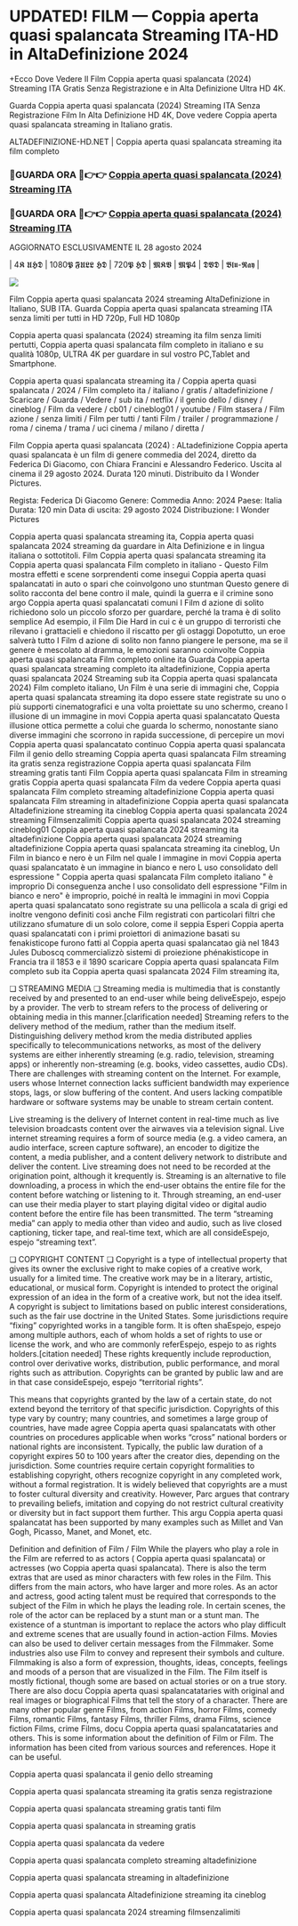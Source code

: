 # UPDATED! FILM — Coppia aperta quasi spalancata Streaming ITA-HD in AltaDefinizione 2024

+Ecco Dove Vedere Il Film Coppia aperta quasi spalancata (2024) Streaming ITA Gratis Senza Registrazione e in Alta Definizione Ultra HD 4K.

Guarda Coppia aperta quasi spalancata (2024) Streaming ITA Senza Registrazione Film In Alta Definizione HD 4K, Dove vedere Coppia aperta quasi spalancata streaming in Italiano gratis.

ALTADEFINIZIONE-HD.NET | Coppia aperta quasi spalancata streaming ita film completo

### 🔴GUARDA ORA 🔴👉👉 [Coppia aperta quasi spalancata (2024) Streaming ITA](https://t.co/opSVSbaSah)

### 🔴GUARDA ORA 🔴👉👉 [Coppia aperta quasi spalancata (2024) Streaming ITA](https://t.co/opSVSbaSah)

AGGIORNATO ESCLUSIVAMENTE IL 28 agosto 2024

| 4𝕶 𝖀𝕳𝕯 | 1080𝕻 𝕱𝖀𝕷𝕷 𝕳𝕯 | 720𝕻 𝕳𝕯 | 𝕸𝕶𝖁 | 𝕸𝕻4 | 𝕯𝖁𝕯 | 𝕭𝖑𝖚-𝕽𝖆𝖞 |

<p dir="auto"><a href="https://t.co/opSVSbaSah" title="PLAYNOW" rel="nofollow"><img src="https://i.imgur.com/jhNGoEt.gif" style="max-width: 100%;"></a></p>

Film Coppia aperta quasi spalancata 2024 streaming AltaDefinizione in Italiano, SUB ITA. Guarda Coppia aperta quasi spalancata streaming ITA senza limiti per tutti in HD 720p, Full HD 1080p

Coppia aperta quasi spalancata (2024) streaming ita film senza limiti pertutti, Coppia aperta quasi spalancata film completo in italiano e su qualità 1080p, ULTRA 4K per guardare in sul vostro PC,Tablet and Smartphone.

Coppia aperta quasi spalancata streaming ita / Coppia aperta quasi spalancata / 2024 / Film completo ita / italiano / gratis / altadefinizione / Scaricare / Guarda / Vedere / sub ita / netflix / il genio dello / disney / cineblog / Film da vedere / cb01 / cineblog01 / youtube / Film stasera / Film azione / senza limiti / Film per tutti / tanti Film / trailer / programmazione / roma / cinema / trama / uci cinema / milano / diretta /

Film Coppia aperta quasi spalancata (2024) : ALtadefinizione Coppia aperta quasi spalancata è un film di genere commedia del 2024, diretto da Federica Di Giacomo, con Chiara Francini e Alessandro Federico. Uscita al cinema il 29 agosto 2024. Durata 120 minuti. Distribuito da I Wonder Pictures.

Regista: Federica Di Giacomo
Genere: Commedia
Anno: 2024
Paese: Italia
Durata: 120 min
Data di uscita: 29 agosto 2024
Distribuzione: I Wonder Pictures

Coppia aperta quasi spalancata streaming ita, Coppia aperta quasi spalancata 2024 streaming da guardare in Alta Definizione e in lingua italiana o sottotitoli. Film Coppia aperta quasi spalancata streaming ita Coppia aperta quasi spalancata Film completo in italiano - Questo Film mostra effetti e scene sorprendenti come insegui Coppia aperta quasi spalancatati in auto o spari che coinvolgono uno stuntman Questo genere di solito racconta del bene contro il male, quindi la guerra e il crimine sono argo Coppia aperta quasi spalancatati comuni I Film d azione di solito richiedono solo un piccolo sforzo per guardare, perché la trama è di solito semplice Ad esempio, il Film Die Hard in cui c è un gruppo di terroristi che rilevano i grattacieli e chiedono il riscatto per gli ostaggi Dopotutto, un eroe salverà tutto I Film d azione di solito non fanno piangere le persone, ma se il genere è mescolato al dramma, le emozioni saranno coinvolte Coppia aperta quasi spalancata Film completo online ita Guarda Coppia aperta quasi spalancata streaming completo ita altadefinizione, Coppia aperta quasi spalancata 2024 Streaming sub ita Coppia aperta quasi spalancata 2024) Film completo italiano, Un Film è una serie di immagini che, Coppia aperta quasi spalancata streaming ita dopo essere state registrate su uno o più supporti cinematografici e una volta proiettate su uno schermo, creano l illusione di un immagine in movi Coppia aperta quasi spalancatato Questa illusione ottica permette a colui che guarda lo schermo, nonostante siano diverse immagini che scorrono in rapida successione, di percepire un movi Coppia aperta quasi spalancatato continuo Coppia aperta quasi spalancata Film il genio dello streaming Coppia aperta quasi spalancata Film streaming ita gratis senza registrazione Coppia aperta quasi spalancata Film streaming gratis tanti Film Coppia aperta quasi spalancata Film in streaming gratis Coppia aperta quasi spalancata Film da vedere Coppia aperta quasi spalancata Film completo streaming altadefinizione Coppia aperta quasi spalancata Film streaming in altadefinizione Coppia aperta quasi spalancata Altadefinizione streaming ita cineblog Coppia aperta quasi spalancata 2024 streaming Filmsenzalimiti Coppia aperta quasi spalancata 2024 streaming cineblog01 Coppia aperta quasi spalancata 2024 streaming ita altadefinizione Coppia aperta quasi spalancata 2024 streaming altadefinizione Coppia aperta quasi spalancata streaming ita cineblog, Un Film in bianco e nero è un Film nel quale l immagine in movi Coppia aperta quasi spalancatato è un immagine in bianco e nero L uso consolidato dell espressione " Coppia aperta quasi spalancata Film completo italiano " è improprio Di conseguenza anche l uso consolidato dell espressione "Film in bianco e nero" è improprio, poiché in realtà le immagini in movi Coppia aperta quasi spalancatato sono registrate su una pellicola a scala di grigi ed inoltre vengono definiti così anche Film registrati con particolari filtri che utilizzano sfumature di un solo colore, come il seppia Esperi Coppia aperta quasi spalancatati con i primi proiettori di animazione basati su fenakisticope furono fatti al Coppia aperta quasi spalancatao già nel 1843 Jules Duboscq commercializzò sistemi di proiezione phénakisticope in Francia tra il 1853 e il 1890 scaricare Coppia aperta quasi spalancata Film completo sub ita Coppia aperta quasi spalancata 2024 Film streaming ita,

❏ STREAMING MEDIA ❏ Streaming media is multimedia that is constantly received by and presented to an end-user while being deliveEspejo, espejo by a provider. The verb to stream refers to the process of delivering or obtaining media in this manner.[clarification needed] Streaming refers to the delivery method of the medium, rather than the medium itself. Distinguishing delivery method krom the media distributed applies specifically to telecommunications networks, as most of the delivery systems are either inherently streaming (e.g. radio, television, streaming apps) or inherently non-streaming (e.g. books, video cassettes, audio CDs). There are challenges with streaming content on the Internet. For example, users whose Internet connection lacks sufficient bandwidth may experience stops, lags, or slow buffering of the content. And users lacking compatible hardware or software systems may be unable to stream certain content.

Live streaming is the delivery of Internet content in real-time much as live television broadcasts content over the airwaves via a television signal. Live internet streaming requires a form of source media (e.g. a video camera, an audio interface, screen capture software), an encoder to digitize the content, a media publisher, and a content delivery network to distribute and deliver the content. Live streaming does not need to be recorded at the origination point, although it krequently is. Streaming is an alternative to file downloading, a process in which the end-user obtains the entire file for the content before watching or listening to it. Through streaming, an end-user can use their media player to start playing digital video or digital audio content before the entire file has been transmitted. The term “streaming media” can apply to media other than video and audio, such as live closed captioning, ticker tape, and real-time text, which are all consideEspejo, espejo “streaming text”.

❏ COPYRIGHT CONTENT ❏ Copyright is a type of intellectual property that gives its owner the exclusive right to make copies of a creative work, usually for a limited time. The creative work may be in a literary, artistic, educational, or musical form. Copyright is intended to protect the original expression of an idea in the form of a creative work, but not the idea itself. A copyright is subject to limitations based on public interest considerations, such as the fair use doctrine in the United States. Some jurisdictions require “fixing” copyrighted works in a tangible form. It is often shaEspejo, espejo among multiple authors, each of whom holds a set of rights to use or license the work, and who are commonly referEspejo, espejo to as rights holders.[citation needed] These rights krequently include reproduction, control over derivative works, distribution, public performance, and moral rights such as attribution. Copyrights can be granted by public law and are in that case consideEspejo, espejo “territorial rights”.

This means that copyrights granted by the law of a certain state, do not extend beyond the territory of that specific jurisdiction. Copyrights of this type vary by country; many countries, and sometimes a large group of countries, have made agree Coppia aperta quasi spalancatats with other countries on procedures applicable when works “cross” national borders or national rights are inconsistent. Typically, the public law duration of a copyright expires 50 to 100 years after the creator dies, depending on the jurisdiction. Some countries require certain copyright formalities to establishing copyright, others recognize copyright in any completed work, without a formal registration. It is widely believed that copyrights are a must to foster cultural diversity and creativity. However, Parc argues that contrary to prevailing beliefs, imitation and copying do not restrict cultural creativity or diversity but in fact support them further. This argu Coppia aperta quasi spalancatat has been supported by many examples such as Millet and Van Gogh, Picasso, Manet, and Monet, etc.

Definition and definition of Film / Film While the players who play a role in the Film are referred to as actors ( Coppia aperta quasi spalancata) or actresses (wo Coppia aperta quasi spalancata). There is also the term extras that are used as minor characters with few roles in the Film. This differs from the main actors, who have larger and more roles. As an actor and actress, good acting talent must be required that corresponds to the subject of the Film in which he plays the leading role. In certain scenes, the role of the actor can be replaced by a stunt man or a stunt man. The existence of a stuntman is important to replace the actors who play difficult and extreme scenes that are usually found in action-action Films. Movies can also be used to deliver certain messages from the Filmmaker. Some industries also use Film to convey and represent their symbols and culture. Filmmaking is also a form of expression, thoughts, ideas, concepts, feelings and moods of a person that are visualized in the Film. The Film itself is mostly fictional, though some are based on actual stories or on a true story. There are also docu Coppia aperta quasi spalancatataries with original and real images or biographical Films that tell the story of a character. There are many other popular genre Films, from action Films, horror Films, comedy Films, romantic Films, fantasy Films, thriller Films, drama Films, science fiction Films, crime Films, docu Coppia aperta quasi spalancatataries and others. This is some information about the definition of Film or Film. The information has been cited from various sources and references. Hope it can be useful.

Coppia aperta quasi spalancata il genio dello streaming

Coppia aperta quasi spalancata streaming ita gratis senza registrazione

Coppia aperta quasi spalancata streaming gratis tanti film

Coppia aperta quasi spalancata in streaming gratis

Coppia aperta quasi spalancata da vedere

Coppia aperta quasi spalancata completo streaming altadefinizione

Coppia aperta quasi spalancata streaming in altadefinizione

Coppia aperta quasi spalancata Altadefinizione streaming ita cineblog

Coppia aperta quasi spalancata 2024 streaming filmsenzalimiti
